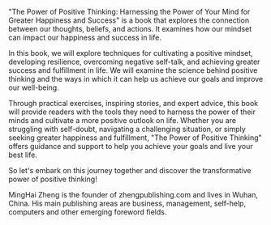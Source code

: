 

"The Power of Positive Thinking: Harnessing the Power of Your Mind for Greater Happiness and Success" is a book that explores the connection between our thoughts, beliefs, and actions. It examines how our mindset can impact our happiness and success in life.

In this book, we will explore techniques for cultivating a positive mindset, developing resilience, overcoming negative self-talk, and achieving greater success and fulfillment in life. We will examine the science behind positive thinking and the ways in which it can help us achieve our goals and improve our well-being.

Through practical exercises, inspiring stories, and expert advice, this book will provide readers with the tools they need to harness the power of their minds and cultivate a more positive outlook on life. Whether you are struggling with self-doubt, navigating a challenging situation, or simply seeking greater happiness and fulfillment, "The Power of Positive Thinking" offers guidance and support to help you achieve your goals and live your best life.

So let's embark on this journey together and discover the transformative power of positive thinking!

MingHai Zheng is the founder of zhengpublishing.com and lives in Wuhan, China. His main publishing areas are business, management, self-help, computers and other emerging foreword fields.
